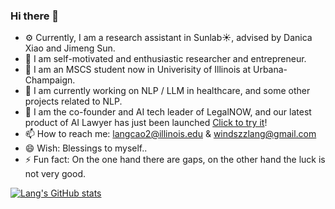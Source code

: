 ### Hi there 👋

- ⚙️ Currently, I am a research assistant in Sunlab☀️, advised by Danica Xiao and Jimeng Sun.
- 🌱 I am self-motivated and enthusiastic researcher and entrepreneur.
- 🏫 I am an MSCS student now in Univerisity of Illinois at Urbana-Champaign.
- 🔭 I am currently working on NLP / LLM in healthcare, and some other projects related to NLP.
- 🔭 I am the co-founder and AI tech leader of LegalNOW, and our latest product of AI Lawyer has just been launched [Click to try it](https://ai.legalnow.xyz/)!
- 📫 How to reach me: langcao2@illinois.edu & windszzlang@gmail.com
- 😄 Wish: Blessings to myself..
- ⚡ Fun fact: On the one hand there are gaps, on the other hand the luck is not very good.

[![Lang's GitHub stats](https://github-readme-stats.vercel.app/api?username=windszzlang)](https://github.com/anuraghazra/github-readme-stats)

<!--
**windsOvO/windsOvO** is a ✨ _special_ ✨ repository because its `README.md` (this file) appears on your GitHub profile.

Here are some ideas to get you started:

- 🔭 I’m currently working on full stack software development, machine learning projects etc.
- 🌱 I’m currently learning machine learning, natural language processing, etc.
- 👯 I’m looking to collaborate on ...
- 🤔 I’m looking for help with ...
- 💬 Ask me about ...
- 📫 How to reach me: windszzlang@gmail.com
- 😄 Pronouns: ...
- ⚡ Fun fact: ...
-->

